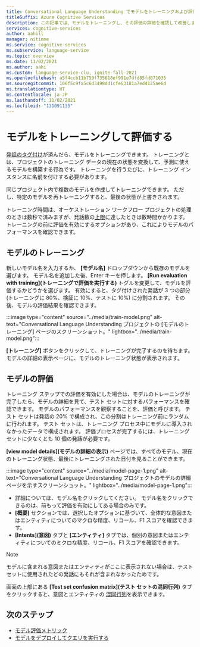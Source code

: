 ```yaml
---
title: Conversational Language Understanding でモデルをトレーニングおよび評価する方法
titleSuffix: Azure Cognitive Services
description: この記事では、モデルをトレーニングし、その評価の詳細を確認して改善します。
services: cognitive-services
author: aahill
manager: nitinme
ms.service: cognitive-services
ms.subservice: language-service
ms.topic: overview
ms.date: 11/02/2021
ms.author: aahi
ms.custom: language-service-clu, ignite-fall-2021
ms.openlocfilehash: a5f4ccb11b759f735618ef991e7dfd85fd071035
ms.sourcegitcommit: 106f5c9fa5c6d3498dd1cfe63181a7ed4125ae6d
ms.translationtype: HT
ms.contentlocale: ja-JP
ms.lasthandoff: 11/02/2021
ms.locfileid: "131091135"
---
```

# <a name="train-and-evaluate-models"></a>モデルをトレーニングして評価する

[発話のタグ付け](./tag-utterances.md)が済んだら、モデルをトレーニングできます。 トレーニングとは、プロジェクトのトレーニング データの現在の状態を変換して、予測に使えるモデルを構築する行為です。 トレーニングを行うたびに、トレーニング インスタンスに名前を付けする必要があります。 

同じプロジェクト内で複数のモデルを作成してトレーニングできます。 ただし、特定のモデルを再トレーニングすると、最後の状態が上書きされます。

トレーニング時間は、オーケストレーション ワークフロー プロジェクトの処理のときは数秒で済みますが、発話数の[上限](../service-limits.md)に達したときは数時間かかります。 トレーニングの前に評価を有効にするオプションがあり、これによりモデルのパフォーマンスを確認できます。 

## <a name="train-model"></a>モデルのトレーニング

新しいモデル名を入力するか、 **[モデル名]** ドロップダウンから既存のモデルを選びます。 モデル名を追加した後、Enter キーを押します。 **[Run evaluation with training]\(トレーニングで評価を実行する\)** トグルを変更して、モデルを評価するかどうかを選びます。 有効にすると、タグ付けされた発話が 3 つの部分 (トレーニングに 80%、検証に 10%、テストに 10%) に分割されます。 その後、モデルの評価結果を確認できます。

:::image type="content" source="../media/train-model.png" alt-text="Conversational Language Understanding プロジェクトの [モデルのトレーニング] ページのスクリーンショット。" lightbox="../media/train-model.png":::

**[トレーニング]** ボタンをクリックして、トレーニングが完了するのを待ちます。 モデルの詳細の表示ページに、モデルのトレーニング状態が表示されます。

## <a name="evaluate-model"></a>モデルの評価

トレーニング ステップでの評価を有効にした場合は、モデルのトレーニングが完了したら、モデルの詳細を見て、テスト セットに対するパフォーマンスを確認できます。 モデルのパフォーマンスを観察することを、評価と呼びます。 テスト セットは発話の 20% で構成され、この分割はトレーニング前にランダムに行われます。 テスト セットは、トレーニング プロセス中にモデルに導入されなかったデータで構成されます。 評価プロセスが完了するには、トレーニング セットに少なくとも 10 個の発話が必要です。

**[view model details]\(モデルの詳細の表示\)** ページでは、すべてのモデル、現在のトレーニング状態、最後にトレーニングされた日付を見ることができます。

:::image type="content" source="../media/model-page-1.png" alt-text="Conversational Language Understanding プロジェクトのモデルの詳細ページを示すスクリーンショット。" lightbox="../media/model-page-1.png":::

* 詳細については、モデル名をクリックしてください。 モデル名をクリックできるのは、前もって評価を有効にしてある場合のみです。 
* **[概要]** セクションでは、選択したオプションに基づいて、全体的な意図またはエンティティについてのマクロな精度、リコール、F1 スコアを確認できます。 
* **[Intents]\(意図\)** タブと **[エンティティ]** タブでは、個別の意図またはエンティティについてのミクロな精度、リコール、F1 スコアを確認できます。

> [!NOTE]
> モデルに含まれる意図またはエンティティがここに表示されない場合は、テスト セットに使用されたどの発話にもそれが含まれなかったためです。

画面の上部にある **[Test set confusion matrix]\(テスト セットの混同行列\)** タブをクリックすると、意図とエンティティの [混同行列](../concepts/evaluation-metrics.md#confusion-matrix)を表示できます。 

## <a name="next-steps"></a>次のステップ
* [モデル評価メトリック](../concepts/evaluation-metrics.md)
* [モデルをデプロイしてクエリを実行する](./deploy-query-model.md)
